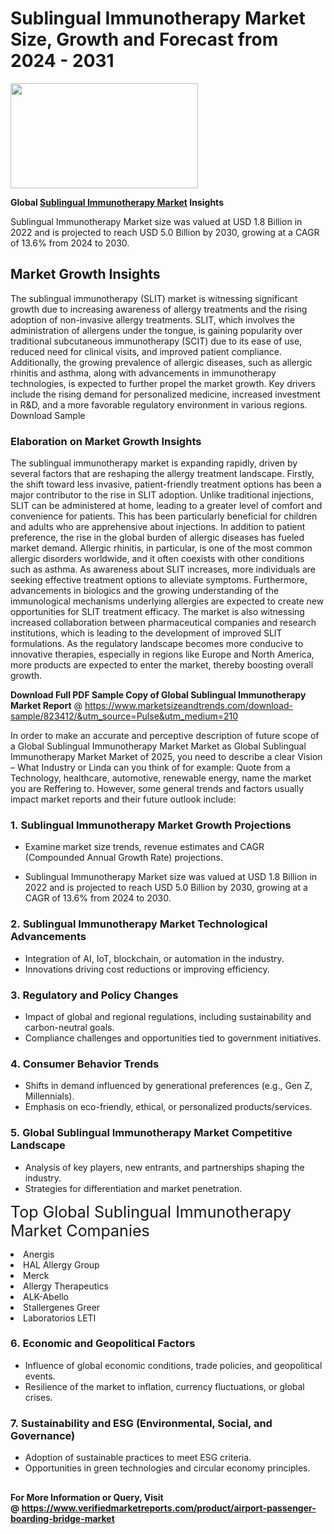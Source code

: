 <H1>Sublingual Immunotherapy Market Size, Growth and Forecast from 2024 - 2031</H1><img class="aligncenter size-medium wp-image-584254" src="https://thirdeyenews.in/wp-content/uploads/2024/09/Global-Market-Research-300x168.jpeg" alt="" width="300" height="168" /><p><strong>Global&nbsp;<a href="https://www.marketsizeandtrends.com/download-sample/823412/&amp;utm_source=Pulse&amp;utm_medium=210">Sublingual Immunotherapy Market</a> Insights</strong></p><p>Sublingual Immunotherapy Market size was valued at USD 1.8 Billion in 2022 and is projected to reach USD 5.0 Billion by 2030, growing at a CAGR of 13.6% from 2024 to 2030.</p><p><h2>Market Growth Insights</h2> The sublingual immunotherapy (SLIT) market is witnessing significant growth due to increasing awareness of allergy treatments and the rising adoption of non-invasive allergy treatments. SLIT, which involves the administration of allergens under the tongue, is gaining popularity over traditional subcutaneous immunotherapy (SCIT) due to its ease of use, reduced need for clinical visits, and improved patient compliance. Additionally, the growing prevalence of allergic diseases, such as allergic rhinitis and asthma, along with advancements in immunotherapy technologies, is expected to further propel the market growth. Key drivers include the rising demand for personalized medicine, increased investment in R&D, and a more favorable regulatory environment in various regions. Download Sample <h3>Elaboration on Market Growth Insights</h3> The sublingual immunotherapy market is expanding rapidly, driven by several factors that are reshaping the allergy treatment landscape. Firstly, the shift toward less invasive, patient-friendly treatment options has been a major contributor to the rise in SLIT adoption. Unlike traditional injections, SLIT can be administered at home, leading to a greater level of comfort and convenience for patients. This has been particularly beneficial for children and adults who are apprehensive about injections. In addition to patient preference, the rise in the global burden of allergic diseases has fueled market demand. Allergic rhinitis, in particular, is one of the most common allergic disorders worldwide, and it often coexists with other conditions such as asthma. As awareness about SLIT increases, more individuals are seeking effective treatment options to alleviate symptoms. Furthermore, advancements in biologics and the growing understanding of the immunological mechanisms underlying allergies are expected to create new opportunities for SLIT treatment efficacy. The market is also witnessing increased collaboration between pharmaceutical companies and research institutions, which is leading to the development of improved SLIT formulations. As the regulatory landscape becomes more conducive to innovative therapies, especially in regions like Europe and North America, more products are expected to enter the market, thereby boosting overall growth. </p><p><span class=""><strong>Download Full PDF Sample Copy of Global Sublingual Immunotherapy Market Report</strong> @ <a href="https://www.marketsizeandtrends.com/download-sample/823412/&amp;utm_source=Pulse&amp;utm_medium=210" target="_blank">https://www.marketsizeandtrends.com/download-sample/823412/&amp;utm_source=Pulse&amp;utm_medium=210</a></span></p><p>In order to make an accurate and perceptive description of future scope of a Global&nbsp;Sublingual Immunotherapy Market Market as Global&nbsp;Sublingual Immunotherapy Market Market of 2025, you need to describe a clear Vision &ndash; What Industry or Linda can you think of for example: Quote from a Technology, healthcare, automotive, renewable energy, name the market you are Reffering to. However, some general trends and factors usually impact market reports and their future outlook include:</p><h3>1.&nbsp;<strong>Sublingual Immunotherapy Market Growth Projections</strong></h3><ul><li>Examine market size trends, revenue estimates and CAGR (Compounded Annual Growth Rate) projections.</li><li><p>Sublingual Immunotherapy Market size was valued at USD 1.8 Billion in 2022 and is projected to reach USD 5.0 Billion by 2030, growing at a CAGR of 13.6% from 2024 to 2030.</p></li></ul><h3>2.&nbsp;<strong>Sublingual Immunotherapy Market Technological Advancements</strong></h3><ul><li>Integration of AI, IoT, blockchain, or automation in the industry.</li><li>Innovations driving cost reductions or improving efficiency.</li></ul><h3>3.&nbsp;<strong>Regulatory and Policy Changes</strong></h3><ul><li>Impact of global and regional regulations, including sustainability and carbon-neutral goals.</li><li>Compliance challenges and opportunities tied to government initiatives.</li></ul><h3>4.&nbsp;<strong>Consumer Behavior Trends</strong></h3><ul><li>Shifts in demand influenced by generational preferences (e.g., Gen Z, Millennials).</li><li>Emphasis on eco-friendly, ethical, or personalized products/services.</li></ul><h3>5.&nbsp;<strong>Global Sublingual Immunotherapy Market Competitive Landscape</strong></h3><ul><li>Analysis of key players, new entrants, and partnerships shaping the industry.</li><li>Strategies for differentiation and market penetration.</li></ul><p data-pm-slice="1 1 []"><span style="color: inherit; font-family: inherit; font-size: 25px;">Top Global Sublingual Immunotherapy Market Companies</span></p><div class="" data-test-id=""><p><li>Anergis</li><li> HAL Allergy Group</li><li> Merck</li><li> Allergy Therapeutics</li><li> ALK-Abello</li><li> Stallergenes Greer</li><li> Laboratorios LETI</li></p></div><h3>6.&nbsp;<strong>Economic and Geopolitical Factors</strong></h3><ul><li>Influence of global economic conditions, trade policies, and geopolitical events.</li><li>Resilience of the market to inflation, currency fluctuations, or global crises.</li></ul><h3>7.&nbsp;<strong>Sustainability and ESG (Environmental, Social, and Governance)</strong></h3><ul><li>Adoption of sustainable practices to meet ESG criteria.</li><li>Opportunities in green technologies and circular economy principles.</li></ul><h2><strong style="font-size: 14px;">For More Information or Query, Visit @&nbsp;</strong><a style="background-color: #ffffff; font-size: 14px;" href="https://www.marketsizeandtrends.com/report/sublingual-immunotherapy-market/" target="_blank">https://www.verifiedmarketreports.com/product/airport-passenger-boarding-bridge-market</a></h2>
